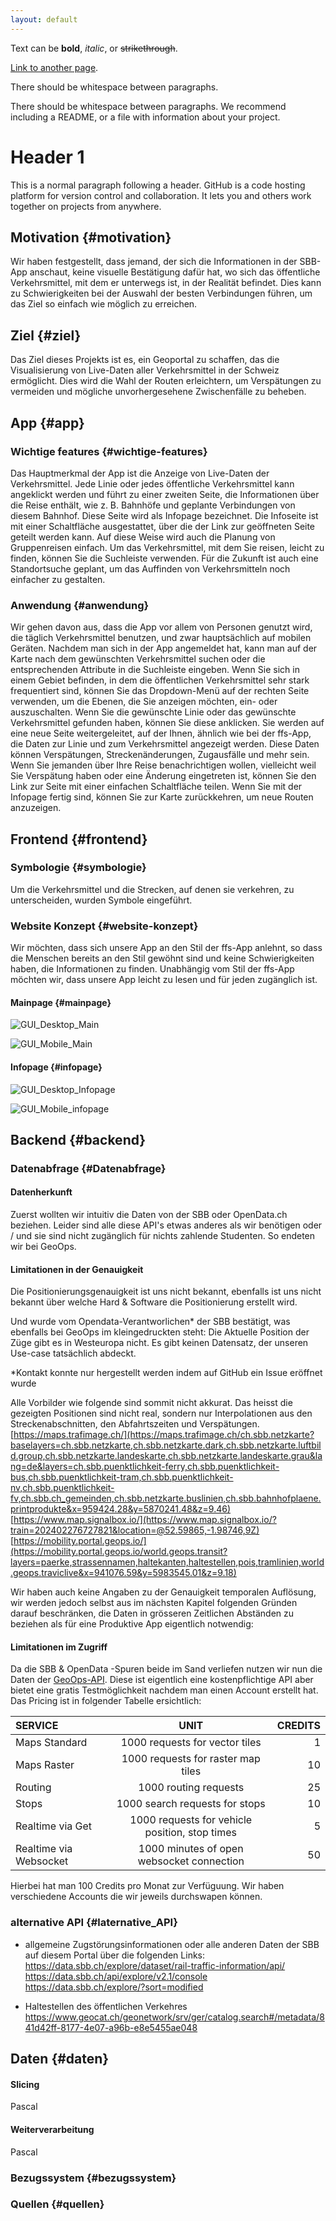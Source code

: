 ```yaml
---
layout: default
---
```


Text can be **bold**, _italic_, or ~~strikethrough~~.

[Link to another page](./another-page.html).

There should be whitespace between paragraphs.

There should be whitespace between paragraphs. We recommend including a README, or a file with information about your project.

# Header 1

This is a normal paragraph following a header. GitHub is a code hosting platform for version control and collaboration. It lets you and others work together on projects from anywhere.

## Motivation {#motivation}
Wir haben festgestellt, dass jemand, der sich die Informationen in der SBB-App anschaut, keine visuelle Bestätigung dafür hat, wo sich das öffentliche Verkehrsmittel, mit dem er unterwegs ist, in der Realität befindet. Dies kann zu Schwierigkeiten bei der Auswahl der besten Verbindungen führen, um das Ziel so einfach wie möglich zu erreichen.

## Ziel {#ziel}
Das Ziel dieses Projekts ist es, ein Geoportal zu schaffen, das die Visualisierung von Live-Daten aller Verkehrsmittel in der Schweiz ermöglicht. Dies wird die Wahl der Routen erleichtern, um Verspätungen zu vermeiden und mögliche unvorhergesehene Zwischenfälle zu beheben.

## App {#app}
### Wichtige features {#wichtige-features}
Das Hauptmerkmal der App ist die Anzeige von Live-Daten der Verkehrsmittel.
Jede Linie oder jedes öffentliche Verkehrsmittel kann angeklickt werden und führt zu einer zweiten Seite, die Informationen über die Reise enthält, wie z. B. Bahnhöfe und geplante Verbindungen von diesem Bahnhof. Diese Seite wird als Infopage bezeichnet.
Die Infoseite ist mit einer Schaltfläche ausgestattet, über die der Link zur geöffneten Seite geteilt werden kann. Auf diese Weise wird auch die Planung von Gruppenreisen einfach.
Um das Verkehrsmittel, mit dem Sie reisen, leicht zu finden, können Sie die Suchleiste verwenden.
Für die Zukunft ist auch eine Standortsuche geplant, um das Auffinden von Verkehrsmitteln noch einfacher zu gestalten.

### Anwendung {#anwendung}
Wir gehen davon aus, dass die App vor allem von Personen genutzt wird, die täglich Verkehrsmittel benutzen, und zwar hauptsächlich auf mobilen Geräten.
Nachdem man sich in der App angemeldet hat, kann man auf der Karte nach dem gewünschten Verkehrsmittel suchen oder die entsprechenden Attribute in die Suchleiste eingeben.
Wenn Sie sich in einem Gebiet befinden, in dem die öffentlichen Verkehrsmittel sehr stark frequentiert sind, können Sie das Dropdown-Menü auf der rechten Seite verwenden, um die Ebenen, die Sie anzeigen möchten, ein- oder auszuschalten.
Wenn Sie die gewünschte Linie oder das gewünschte Verkehrsmittel gefunden haben, können Sie diese anklicken. Sie werden auf eine neue Seite weitergeleitet, auf der Ihnen, ähnlich wie bei der ffs-App, die Daten zur Linie und zum Verkehrsmittel angezeigt werden. Diese Daten können Verspätungen, Streckenänderungen, Zugausfälle und mehr sein.
Wenn Sie jemanden über Ihre Reise benachrichtigen wollen, vielleicht weil Sie Verspätung haben oder eine Änderung eingetreten ist, können Sie den Link zur Seite mit einer einfachen Schaltfläche teilen.
Wenn Sie mit der Infopage fertig sind, können Sie zur Karte zurückkehren, um neue Routen anzuzeigen.

## Frontend {#frontend}

### Symbologie {#symbologie}
Um die Verkehrsmittel und die Strecken, auf denen sie verkehren, zu unterscheiden, wurden Symbole eingeführt.

### Website Konzept {#website-konzept}
Wir möchten, dass sich unsere App an den Stil der ffs-App anlehnt, so dass die Menschen bereits an den Stil gewöhnt sind und keine Schwierigkeiten haben, die Informationen zu finden.
Unabhängig vom Stil der ffs-App möchten wir, dass unsere App leicht zu lesen und für jeden zugänglich ist.

#### Mainpage {#mainpage}
![GUI_Desktop_Main](assets/img/GUI_Desktop_Main.png)

![GUI_Mobile_Main](assets/img/GUI_Mobile_Main.png)


#### Infopage {#infopage}
![GUI_Desktop_Infopage](assets/img/GUI_Desktop_Infopage.png)

![GUI_Mobile_infopage](assets/img/GUI_Mobile_infopage.png)

## Backend {#backend}


### Datenabfrage {#Datenabfrage}

#### Datenherkunft
Zuerst wollten wir intuitiv die Daten von der SBB oder OpenData.ch beziehen. Leider sind alle diese API's etwas anderes als wir benötigen oder / und sie sind nicht zugänglich für nichts zahlende Studenten. So endeten wir bei GeoOps. 

#### Limitationen in der Genauigkeit
Die Positionierungsgenauigkeit ist uns nicht bekannt, ebenfalls ist uns nicht bekannt über welche Hard & Software die Positionierung erstellt wird.

Und wurde vom Opendata-Verantworlichen* der SBB bestätigt, was ebenfalls bei GeoOps im kleingedruckten steht: Die Aktuelle Position der Züge gibt es in Westeuropa nicht. Es gibt keinen Datensatz, der unseren Use-case tatsächlich abdeckt. 

*Kontakt konnte nur hergestellt werden indem auf GitHub ein Issue eröffnet wurde

Alle Vorbilder wie folgende sind sommit nicht akkurat. Das heisst die gezeigten Positionen sind nicht real, sondern nur Interpolationen aus den Streckenabschnitten, den Abfahrtszeiten und Verspätungen.
[https://maps.trafimage.ch/](https://maps.trafimage.ch/ch.sbb.netzkarte?baselayers=ch.sbb.netzkarte,ch.sbb.netzkarte.dark,ch.sbb.netzkarte.luftbild.group,ch.sbb.netzkarte.landeskarte,ch.sbb.netzkarte.landeskarte.grau&lang=de&layers=ch.sbb.puenktlichkeit-ferry,ch.sbb.puenktlichkeit-bus,ch.sbb.puenktlichkeit-tram,ch.sbb.puenktlichkeit-nv,ch.sbb.puenktlichkeit-fv,ch.sbb.ch_gemeinden,ch.sbb.netzkarte.buslinien,ch.sbb.bahnhofplaene.printprodukte&x=959424.28&y=5870241.48&z=9.46)
[https://www.map.signalbox.io/](https://www.map.signalbox.io/?train=202402276727821&location=@52.59865,-1.98746,9Z)
[https://mobility.portal.geops.io/](https://mobility.portal.geops.io/world.geops.transit?layers=paerke,strassennamen,haltekanten,haltestellen,pois,tramlinien,world.geops.traviclive&x=941076.59&y=5983545.01&z=9.18)

Wir haben auch keine Angaben zu der Genauigkeit temporalen Auflösung, wir werden jedoch selbst aus im nächsten Kapitel folgenden Gründen darauf beschränken, die Daten in grösseren Zeitlichen Abständen zu beziehen als für eine Produktive App eigentlich notwendig:

#### Limitationen im Zugriff
Da die SBB & OpenData -Spuren beide im Sand verliefen nutzen wir nun die Daten der [GeoOps-API](https://developer.geops.io/apis/realtime). Diese ist eigentlich eine kostenpflichtige API aber bietet eine gratis Testmöglichkeit nachdem man einen Account erstellt hat. Das Pricing ist in folgender Tabelle ersichtlich:

| SERVICE | UNIT | CREDITS |
|:------------------ |:-------------------:| -------------------:|
| Maps Standard | 1000 requests for vector tiles | 1 |
| Maps Raster | 1000 requests for raster map tiles | 10 |
| Routing | 1000 routing requests | 25 |
| Stops | 1000 search requests for stops | 10 |
| Realtime via Get | 1000 requests for vehicle position, stop times | 5 |
| Realtime via Websocket | 1000 minutes of open websocket connection | 50 |

Hierbei hat man 100 Credits pro Monat zur Verfüguung. Wir haben verschiedene Accounts die wir jeweils durchswapen können.


### alternative API {#laternative_API}

* allgemeine Zugstörungsinformationen oder alle anderen Daten der SBB auf diesem Portal über die folgenden Links:
https://data.sbb.ch/explore/dataset/rail-traffic-information/api/
https://data.sbb.ch/api/explore/v2.1/console
https://data.sbb.ch/explore/?sort=modified


* Haltestellen des öffentlichen Verkehres
https://www.geocat.ch/geonetwork/srv/ger/catalog.search#/metadata/841d42ff-8177-4e07-a96b-e8e5455ae048


## Daten {#daten}

#### Slicing
Pascal

#### Weiterverarbeitung
Pascal

### Bezugssystem {#bezugssystem}
### Quellen {#quellen}